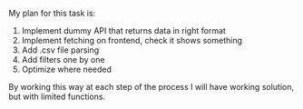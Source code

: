My plan for this task is:
1. Implement dummy API that returns data in right format
2. Implement fetching on frontend, check it shows something
3. Add .csv file parsing
4. Add filters one by one
5. Optimize where needed

By working this way at each step of the process I will have working solution, but with limited functions.
